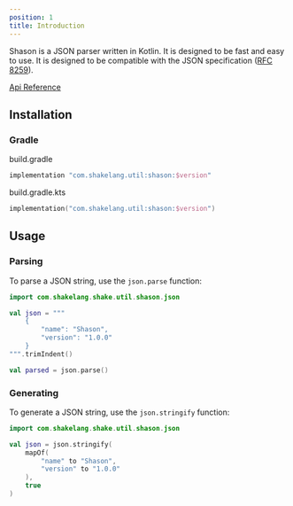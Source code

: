```yaml
---
position: 1
title: Introduction
---
```


Shason is a JSON parser written in Kotlin. It is designed to be fast and easy to use. It is designed to be
compatible with the JSON specification ([RFC 8259](https://tools.ietf.org/html/rfc8259)).

[Api Reference](https://dokka.shakelang.com/util/shason)

## Installation

### Gradle

build.gradle

```groovy
implementation "com.shakelang.util:shason:$version"
```

build.gradle.kts

```kotlin
implementation("com.shakelang.util:shason:$version")
```

## Usage

### Parsing

To parse a JSON string, use the `json.parse` function:

```kotlin
import com.shakelang.shake.util.shason.json

val json = """
    {
        "name": "Shason",
        "version": "1.0.0"
    }
""".trimIndent()

val parsed = json.parse()
```

### Generating

To generate a JSON string, use the `json.stringify` function:

```kotlin
import com.shakelang.shake.util.shason.json

val json = json.stringify(
    mapOf(
        "name" to "Shason",
        "version" to "1.0.0"
    ),
    true
)
```
